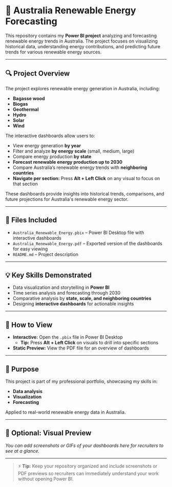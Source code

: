 # 🌿 Australia Renewable Energy Forecasting

This repository contains my **Power BI project** analyzing and forecasting renewable energy trends in Australia. The project focuses on visualizing historical data, understanding energy contributions, and predicting future trends for various renewable energy sources.  

---

## 🔍 Project Overview

The project explores renewable energy generation in Australia, including:

- **Bagasse wood**  
- **Biogas**  
- **Geothermal**  
- **Hydro**  
- **Solar**  
- **Wind**  

The interactive dashboards allow users to:

- View energy generation **by year**  
- Filter and analyze **by energy scale** (small, medium, large)  
- Compare energy production **by state**  
- **Forecast renewable energy production up to 2030**  
- Compare Australia’s renewable energy trends with **neighboring countries**  
- **Navigate per section:** Press **Alt + Left Click** on any visual to focus on that section  

These dashboards provide insights into historical trends, comparisons, and future projections for Australia's renewable energy sector.

---

## 📂 Files Included

- `Australia_Renewable_Energy.pbix` – Power BI Desktop file with interactive dashboards  
- `Australia_Renewable_Energy.pdf` – Exported version of the dashboards for easy viewing  
- `README.md` – Project description  

---

## 💡 Key Skills Demonstrated

- Data visualization and storytelling in **Power BI**  
- Time series analysis and forecasting through 2030  
- Comparative analysis by **state, scale, and neighboring countries**  
- Designing **interactive dashboards** for actionable insights  

---

## 👀 How to View

- **Interactive:** Open the `.pbix` file in Power BI Desktop  
  - **Tip:** Press **Alt + Left Click** on visuals to drill into specific sections  
- **Static Preview:** View the PDF file for an overview of dashboards  

---

## 🎯 Purpose

This project is part of my professional portfolio, showcasing my skills in:

- **Data analysis**  
- **Visualization**  
- **Forecasting**  

Applied to real-world renewable energy data in Australia.

---

## 📸 Optional: Visual Preview

*You can add screenshots or GIFs of your dashboards here for recruiters to see at a glance.*

---

> ⚡ **Tip:** Keep your repository organized and include screenshots or PDF previews so recruiters can immediately understand your work without opening Power BI.
